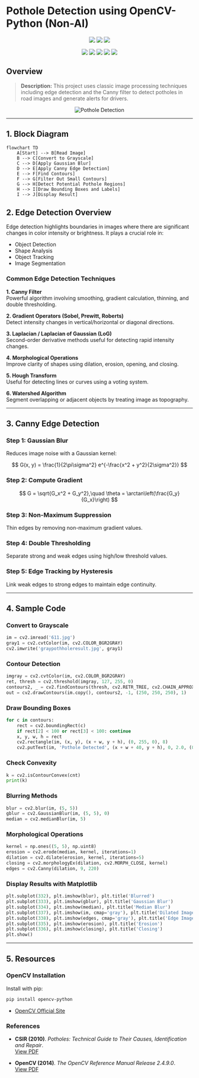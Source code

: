 # Pothole Detection using OpenCV-Python (Non-AI)

<p align="center">
<a href="https://www.python.org/" target="_blank"><img src="https://img.shields.io/badge/download-python-yellow"></a>
<a href="https://opencv.org/" target="_blank"><img src="https://img.shields.io/badge/install-opencv-blue"></a>
<a href="https://code.visualstudio.com/" target="_blank"><img src="https://img.shields.io/badge/download-visualstudio-0066CC"></a>
</p>

<p align="center">
<a href="https://twitter.com/12dtan" target="_blank"><img src="https://img.shields.io/twitter/follow/12dtan.svg?style=social&label=Follow"></a>
<a href="https://fb.com/duytan.hh" target="_blank"><img src="https://img.shields.io/badge/Facebook%20-%20%230866FF"></a>
<a href="https://t.me/duytan2003" target="_blank"><img src="https://img.shields.io/badge/Telegram%20-%20%2333CCFF"></a>
<a href="https://www.linkedin.com/in/l%C3%AA-tr%E1%BA%A7n-duy-t%C3%A2n-81112a23a/" target="_blank"><img src="https://img.shields.io/badge/Linkedin%20-%20%2300CCFF"></a>
<a href="https://instagram/duytan.hh" target="_blank"><img src="https://img.shields.io/badge/Instagram%20-%20%23FF9900"></a>
</p>

## Overview

> **Description:** This project uses classic image processing techniques including edge detection and the Canny filter to detect potholes in road images and generate alerts for drivers.

<p align="center">
  <img src="https://miro.medium.com/v2/resize:fit:720/format:webp/1*Yyld0HExgEaToDMddVvvbw.png" alt="Pothole Detection">
</p>

---

## 1. Block Diagram

```mermaid
flowchart TD
    A[Start] --> B[Read Image]
    B --> C[Convert to Grayscale]
    C --> D[Apply Gaussian Blur]
    D --> E[Apply Canny Edge Detection]
    E --> F[Find Contours]
    F --> G[Filter Out Small Contours]
    G --> H[Detect Potential Pothole Regions]
    H --> I[Draw Bounding Boxes and Labels]
    I --> J[Display Result]
```

## 2. Edge Detection Overview

Edge detection highlights boundaries in images where there are significant changes in color intensity or brightness. It plays a crucial role in:

- Object Detection  
- Shape Analysis  
- Object Tracking  
- Image Segmentation

### Common Edge Detection Techniques

**1. Canny Filter**  
Powerful algorithm involving smoothing, gradient calculation, thinning, and double thresholding.

**2. Gradient Operators (Sobel, Prewitt, Roberts)**  
Detect intensity changes in vertical/horizontal or diagonal directions.

**3. Laplacian / Laplacian of Gaussian (LoG)**  
Second-order derivative methods useful for detecting rapid intensity changes.

**4. Morphological Operations**  
Improve clarity of shapes using dilation, erosion, opening, and closing.

**5. Hough Transform**  
Useful for detecting lines or curves using a voting system.

**6. Watershed Algorithm**  
Segment overlapping or adjacent objects by treating image as topography.

---

## 3. Canny Edge Detection

### Step 1: Gaussian Blur  
Reduces image noise with a Gaussian kernel:

$$
G(x, y) = \frac{1}{2\pi\sigma^2} e^{-\frac{x^2 + y^2}{2\sigma^2}}
$$

### Step 2: Compute Gradient

$$
G = \sqrt{G_x^2 + G_y^2},\quad \theta = \arctan\left(\frac{G_y}{G_x}\right)
$$

### Step 3: Non-Maximum Suppression  
Thin edges by removing non-maximum gradient values.

### Step 4: Double Thresholding  
Separate strong and weak edges using high/low threshold values.

### Step 5: Edge Tracking by Hysteresis  
Link weak edges to strong edges to maintain edge continuity.

---

## 4. Sample Code

### Convert to Grayscale

```python
im = cv2.imread('611.jpg')
gray1 = cv2.cvtColor(im, cv2.COLOR_BGR2GRAY)
cv2.imwrite('graypothholeresult.jpg', gray1)
```

### Contour Detection

```python
imgray = cv2.cvtColor(im, cv2.COLOR_BGR2GRAY)
ret, thresh = cv2.threshold(imgray, 127, 255, 0)
contours2, _ = cv2.findContours(thresh, cv2.RETR_TREE, cv2.CHAIN_APPROX_SIMPLE)
out = cv2.drawContours(im.copy(), contours2, -1, (250, 250, 250), 1)
```

### Draw Bounding Boxes

```python
for c in contours:
    rect = cv2.boundingRect(c)
    if rect[2] < 100 or rect[3] < 100: continue
    x, y, w, h = rect
    cv2.rectangle(im, (x, y), (x + w, y + h), (0, 255, 0), 8)
    cv2.putText(im, 'Pothole Detected', (x + w + 40, y + h), 0, 2.0, (0, 255, 0))
```

### Check Convexity

```python
k = cv2.isContourConvex(cnt)
print(k)
```

### Blurring Methods

```python
blur = cv2.blur(im, (5, 5))
gblur = cv2.GaussianBlur(im, (5, 5), 0)
median = cv2.medianBlur(im, 5)
```

### Morphological Operations

```python
kernel = np.ones((5, 5), np.uint8)
erosion = cv2.erode(median, kernel, iterations=1)
dilation = cv2.dilate(erosion, kernel, iterations=5)
closing = cv2.morphologyEx(dilation, cv2.MORPH_CLOSE, kernel)
edges = cv2.Canny(dilation, 9, 220)
```

### Display Results with Matplotlib

```python
plt.subplot(332), plt.imshow(blur), plt.title('Blurred')
plt.subplot(333), plt.imshow(gblur), plt.title('Gaussian Blur')
plt.subplot(334), plt.imshow(median), plt.title('Median Blur')
plt.subplot(337), plt.imshow(im, cmap='gray'), plt.title('Dilated Image')
plt.subplot(338), plt.imshow(edges, cmap='gray'), plt.title('Edge Image')
plt.subplot(335), plt.imshow(erosion), plt.title('Erosion')
plt.subplot(336), plt.imshow(closing), plt.title('Closing')
plt.show()
```

---

## 5. Resources

### OpenCV Installation

Install with pip:

```bash
pip install opencv-python
```

- [OpenCV Official Site](https://opencv.org/)

### References

- **CSIR (2010)**. *Potholes: Technical Guide to Their Causes, Identification and Repair*.  
  [View PDF](http://www.csir.co.za/pothole_guides/docs/Pothole_CSIR_tech_guide.pdf)

- **OpenCV (2014)**. *The OpenCV Reference Manual Release 2.4.9.0*.  
  [View PDF](http://docs.opencv.org/opencv2refman.pdf)
